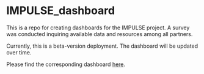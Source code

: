 # IMPULSE_dashboard

This is a repo for creating dashboards for the IMPULSE project. A survey was conducted inquiring available data and resources among all partners.

Currently, this is a beta-version deployment. The dashboard will be updated over time. 

Please find the corresponding dashboard [here](https://euos-impulse.serve.scilifelab.se/).
